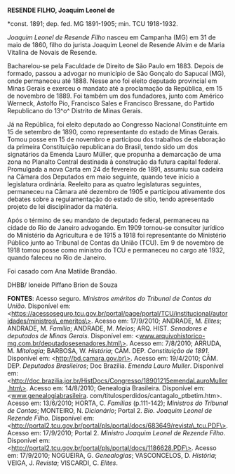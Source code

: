 **RESENDE FILHO, Joaquim Leonel de**

\*const. 1891; dep. fed. MG 1891-1905; min. TCU 1918-1932.

*Joaquim Leonel de Resende Filho* nasceu em Campanha (MG) em 31 de maio
de 1860, filho do jurista Joaquim Leonel de Resende Alvim e de Maria
Vitalina de Novais de Resende.

Bacharelou-se pela Faculdade de Direito de São Paulo em 1883. Depois de
formado, passou a advogar no município de São Gonçalo do Sapucaí (MG),
onde permaneceu até 1888. Nesse ano foi eleito deputado provincial em
Minas Gerais e exerceu o mandato até a proclamação da República, em 15
de novembro de 1889. Foi também um dos fundadores, junto com Américo
Werneck, Astolfo Pio, Francisco Sales e Francisco Bressane, do Partido
Republicano do 13^o^ Distrito de Minas Gerais.

Já na República, foi eleito deputado ao Congresso Nacional Constituinte
em 15 de setembro de 1890, como representante do estado de Minas Gerais.
Tomou posse em 15 de novembro e participou dos trabalhos de elaboração
da primeira Constituição republicana do Brasil, tendo sido um dos
signatários da Emenda Lauro Müller, que propunha a demarcação de uma
zona no Planalto Central destinada à construção da futura capital
federal. Promulgada a nova Carta em 24 de fevereiro de 1891, assumiu sua
cadeira na Câmara dos Deputados em maio seguinte, quando teve início a
legislatura ordinária. Reeleito para as quatro legislaturas seguintes,
permaneceu na Câmara até dezembro de 1905 e participou ativamente dos
debates sobre a regulamentação do estado de sítio, tendo apresentado
projeto de lei disciplinador da matéria.

Após o término de seu mandato de deputado federal, permaneceu na cidade
do Rio de Janeiro advogando. Em 1909 tornou-se consultor jurídico do
Ministério da Agricultura e de 1915 a 1918 foi representante do
Ministério Público junto ao Tribunal de Contas da União (TCU). Em 9 de
novembro de 1918 tomou posse como ministro do TCU e permaneceu no cargo
até 1932, quando faleceu no Rio de Janeiro.

Foi casado com Ana Matilde Brandão.

DHBB/ Ioneide Piffano Brion de Souza

**FONTES**: Acesso seguro. *Ministros eméritos do Tribunal de Contas da
União*. Disponível em:
\<https://acessoseguro.tcu.gov.br/portal/page/portal/TCU/institucional/autoridades/ministros\_emeritos\>.
Acesso em: 17/9/2010; ANDRADE, M. *Elites*; ANDRADE, M. *Família*;
ANDRADE, M. *Meios*; ARQ. HIST. *Senadores e deputados de Minas Gerais*.
Disponível em:
\<www.arquivohistorico-mg.com.br/deputadosesenadores.html\>. Acesso em:
7/8/2010; ARRUDA, M. *Mitologia*; BARBOSA, W. *História*; CÂM. DEP.
*Constituição de 1891*. Disponível em: \<http://bd.camara.gov.br\>.
Acesso em: 19/4/2010; CÂM. DEP. *Deputados Brasileiros*; Doc Brazilia.
*Emenda Lauro Muller*. Disponível em:
\<http://doc.brazilia.jor.br/HistDocs/Congresso/18901215emendaLauroMuller.htm\>.
Acesso em: 14/8/2010; Genealogia Brasileira. Disponível em:
\<www.genealogiabrasileira.
com/titulosperdidos/cantagalo\_ptbetim.htm\>. Acesso em: 13/6/2010;
HORTA, C. *Famílias* (p.111-142); *Ministros do Tribunal de Contas*;
MONTEIRO, N. *Dicionário*; Portal 2. *Bio. Joaquim Leonel de Rezende
Filho*. Disponível em:
\<http://portal2.tcu.gov.br/portal/pls/portal/docs/683649/revista\_tcu.PDF\>.
Acesso em: 17/9/2010; Portal 2. *Ministro Joaquim Leonel de Rezende
Filho*. Disponível em:
\<http://portal2.tcu.gov.br/portal/pls/portal/docs/1186628.PDF\>. Acesso
em: 17/9/2010; NOGUEIRA, G. *Genealogias*; VASCONCELOS, D. *História*;
VEIGA, J. *Revista*; VISCARDI, C. *Elites*.
